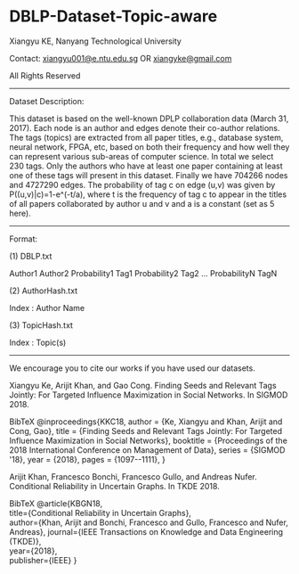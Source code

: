 # DBLP-Dataset-Topic-aware

Xiangyu KE, Nanyang Technological University

Contact: xiangyu001@e.ntu.edu.sg OR xiangyke@gmail.com

All Rights Reserved

----------------------------------------------------------------------------------------------------------------------------------------

Dataset Description:

This dataset is based on the well-known DPLP collaboration data (March 31, 2017). Each node is an author and edges denote their co-author relations. The tags (topics) are extracted from all paper titles, e.g., database system, neural network, FPGA, etc, based on both their frequency and how well they can represent various sub-areas of computer science. In total we select 230 tags. Only the authors who have at least one paper containing at least one of these tags will present in this dataset. Finally we have 704266 nodes and 4727290 edges. The probability of tag c on edge (u,v) was given by P((u,v)|c)=1-e^(-t/a), where t is the frequency of tag c to appear in the titles of all papers collaborated by author u and v and a is a constant (set as 5 here).

----------------------------------------------------------------------------------------------------------------------------------------

Format:

(1) DBLP.txt

Author1 Author2 Probability1 Tag1 Probability2 Tag2 ... ProbabilityN TagN

(2) AuthorHash.txt

Index : Author Name

(3) TopicHash.txt

Index : Topic(s)

----------------------------------------------------------------------------------------------------------------------------------------

We encourage you to cite our works if you have used our datasets.

Xiangyu Ke, Arijit Khan, and Gao Cong. Finding Seeds and Relevant Tags Jointly: For Targeted Influence Maximization in Social Networks. In SIGMOD 2018.

BibTeX
@inproceedings{KKC18,
  author = {Ke, Xiangyu and Khan, Arijit and Cong, Gao},
  title = {Finding Seeds and Relevant Tags Jointly: For Targeted Influence Maximization in Social Networks},
  booktitle = {Proceedings of the 2018 International Conference on Management of Data},
  series = {SIGMOD '18},
  year = {2018},
  pages = {1097--1111},
}

Arijit Khan, Francesco Bonchi, Francesco Gullo, and Andreas Nufer. Conditional Reliability in Uncertain Graphs. In TKDE 2018.

BibTeX
@article{KBGN18,   
  title={Conditional Reliability in Uncertain Graphs},   
  author={Khan, Arijit and Bonchi, Francesco and Gullo, Francesco and Nufer, Andreas},
  journal={IEEE Transactions on Knowledge and Data Engineering (TKDE)},  
  year={2018},   
  publisher={IEEE}
}
